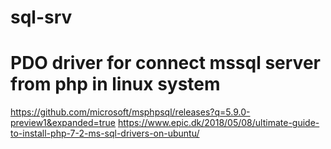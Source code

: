 # sql-srv
# PDO driver for connect mssql server from php in linux system
https://github.com/microsoft/msphpsql/releases?q=5.9.0-preview1&expanded=true
https://www.epic.dk/2018/05/08/ultimate-guide-to-install-php-7-2-ms-sql-drivers-on-ubuntu/

